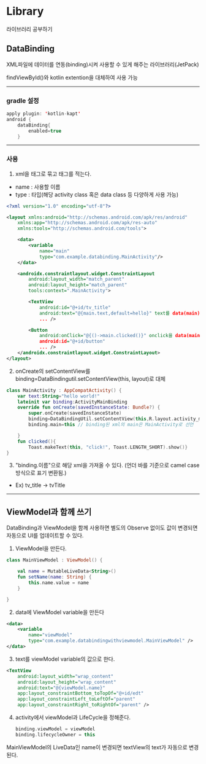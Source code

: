 # Library
라이브러리 공부하기
## DataBinding

XML파일에 데이터를 연동(binding)시켜 사용할 수 있게 해주는 라이브러리(JetPack)

findViewById()와 kotlin extention을 대체하여 사용 가능

---

### gradle 설정

```kotlin
apply plugin: 'kotlin-kapt'
android {
    dataBinding{
        enabled=true
    }
```

---

### 사용

1. xml을 <layout/> 태그로 묶고 <data> 태그를 적는다. 

- name : 사용할 이름
- type : 타입(해당 activity class 혹은 data class 등 다양하게 사용 가능)

```xml
<?xml version="1.0" encoding="utf-8"?>

<layout xmlns:android="http://schemas.android.com/apk/res/android"
    xmlns:app="http://schemas.android.com/apk/res-auto"
    xmlns:tools="http://schemas.android.com/tools">

    <data>
        <variable
            name="main"
            type="com.example.databinding.MainActivity"/>
    </data>

    <androidx.constraintlayout.widget.ConstraintLayout
        android:layout_width="match_parent"
        android:layout_height="match_parent"
        tools:context=".MainActivity">

        <TextView            
            android:id="@+id/tv_title"
            android:text="@{main.text,default=hello}" text를 data(main)의 text변수로 설정, default = "hello"
            ... />

        <Button
            android:onClick="@{()->main.clicked()}" onclick을 data(main)의 clicked 함수로 설정
            android:id="@+id/button"
            ... />
    </androidx.constraintlayout.widget.ConstraintLayout>
</layout>
```

2. onCreate의 setContentView를 binding=DataBindingutil.setContentView(this, layout)로 대체

```kotlin
class MainActivity : AppCompatActivity() {
    var text:String="hello world!"
    lateinit var binding:ActivityMainBinding
    override fun onCreate(savedInstanceState: Bundle?) {
        super.onCreate(savedInstanceState)
        binding=DataBindingUtil.setContentView(this,R.layout.activity_main)
        binding.main=this // binding된 xml의 main은 MainActivity로 선언

    }
    fun clicked(){
        Toast.makeText(this, "click!", Toast.LENGTH_SHORT).show()}
}
```

3. "binding.이름"으로 해당 xml을 가져올 수 있다. (언더 바를 기준으로 camel case 방식으로 표기 변환됨.)

- Ex) tv_title -> tvTitle

----

## ViewModel과 함께 쓰기

DataBinding과 ViewModel을 함께 사용하면 별도의 Observe 없이도 값이 변경되면 자동으로 UI를 업데이트할 수 있다.

1. ViewModel을 만든다.

```kotlin
class MainViewModel : ViewModel() {

    val name = MutableLiveData<String>()
    fun setName(name: String) {
        this.name.value = name
    }

}
```

2. data에 ViewModel variable을 만든다

```xml
<data>
    <variable
        name="viewModel"
        type="com.example.databindingwithviewmodel.MainViewModel" />
</data>
```

3. text를 viewModel variable의 값으로 한다.

```xml
<TextView
    android:layout_width="wrap_content"
    android:layout_height="wrap_content"
    android:text="@{viewModel.name}"
    app:layout_constraintBottom_toTopOf="@+id/edt"
    app:layout_constraintLeft_toLeftOf="parent"
    app:layout_constraintRight_toRightOf="parent" />
```

4. activity에서 viewModel과 LifeCycle을 정해준다.

   ```kotlin
   binding.viewModel = viewModel
   binding.lifecycleOwner = this
   ```

MainViewModel의 LiveData인 name이 변경되면 textView의 text가 자동으로 변경된다.
